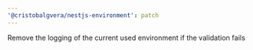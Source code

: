 ```yaml
---
'@cristobalgvera/nestjs-environment': patch
---
```


Remove the logging of the current used environment if the validation fails
